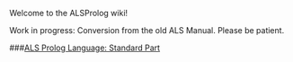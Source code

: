 Welcome to the ALSProlog wiki!

Work in progress: Conversion from the old ALS Manual.
Please be patient.

###[ALS Prolog Language: Standard Part](https://github.com/AppliedLogicSystems/ALSProlog/wiki/ALS-Prolog-Language:-Standard-Part)
